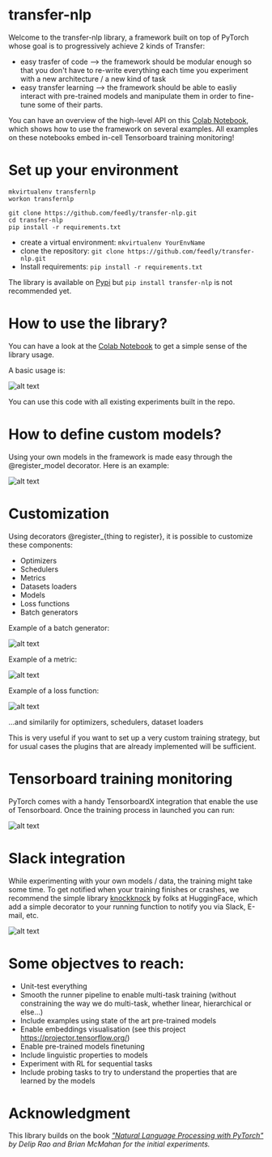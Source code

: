 # transfer-nlp
Welcome to the transfer-nlp library, a framework built on top of PyTorch whose goal is to progressively achieve 2 kinds of Transfer:

- easy trasfer of code --> the framework should be modular enough so that you don't have to re-write everything each time you experiment with a new architecture / a new kind of task
- easy transfer learning --> the framework should be able to easliy interact with pre-trained models and manipulate them in order to fine-tune some of their parts.

You can have an overview of the high-level API on this [Colab Notebook](https://colab.research.google.com/drive/1DtC31eUejz1T0DsaEfHq_DOxEfanmrG1#scrollTo=Xzu3HPdGrnza), which shows how to use the framework on several examples.
All examples on these notebooks embed in-cell Tensorboard training monitoring!

# Set up your environment

```
mkvirtualenv transfernlp
workon transfernlp

git clone https://github.com/feedly/transfer-nlp.git
cd transfer-nlp
pip install -r requirements.txt
```

- create a virtual environment: `mkvirtualenv YourEnvName`
- clone the repository: `git clone https://github.com/feedly/transfer-nlp.git`
- Install requirements: `pip install -r requirements.txt`

The library is available on [Pypi](https://pypi.org/project/transfer-nlp/) but ```pip install transfer-nlp``` is not recommended yet.

# How to use the library?

You can have a look at the [Colab Notebook](https://colab.research.google.com/drive/1DtC31eUejz1T0DsaEfHq_DOxEfanmrG1#scrollTo=IuBcpSdZtcmo) to get a simple sense of the library usage.

A basic usage is:

![alt text](https://github.com/feedly/transfer-nlp/blob/master/data/snippets/snippet1.png)

You can use this code with all existing experiments built in the repo.

# How to define custom models?

Using your own models in the framework is made easy through the @register_model decorator. Here is an example:

![alt text](https://github.com/feedly/transfer-nlp/blob/master/data/snippets/snippet2.png)

# Customization

Using decorators @register_{thing to register}, it is possible to customize these components:

- Optimizers
- Schedulers
- Metrics
- Datasets loaders
- Models
- Loss functions
- Batch generators

Example of a batch generator:

![alt text](https://github.com/feedly/transfer-nlp/blob/master/data/snippets/snippet3.png)

Example of a metric:

![alt text](https://github.com/feedly/transfer-nlp/blob/master/data/snippets/snippet4.png)

Example of a loss function:

![alt text](https://github.com/feedly/transfer-nlp/blob/master/data/snippets/snippet5.png)

...and similarily for optimizers, schedulers, dataset loaders

This is very useful if you want to set up a very custom training strategy, but for usual cases the plugins that are already implemented will be sufficient.


# Tensorboard training monitoring
PyTorch comes with a handy TensorboardX integration that enable the use of Tensorboard.
Once the training process in launched you can run:

![alt text](https://github.com/feedly/transfer-nlp/blob/master/data/snippets/snippet7.png)


# Slack integration
While experimenting with your own models / data, the training might take some time. To get notified when your training finishes or crashes, we recommend the simple library [knockknock](https://github.com/huggingface/knockknock) by folks at HuggingFace, which add a simple decorator to your running function to notify you via Slack, E-mail, etc.

![alt text](https://github.com/feedly/transfer-nlp/blob/master/data/snippets/snippet6.png)

# Some objectves to reach:
 - Unit-test everything
 - Smooth the runner pipeline to enable multi-task training (without constraining the way we do multi-task, whether linear, hierarchical or else...)
 - Include examples using state of the art pre-trained models
 - Enable embeddings visualisation (see this project https://projector.tensorflow.org/)
 - Enable pre-trained models finetuning
 - Include linguistic properties to models
 - Experiment with RL for sequential tasks
 - Include probing tasks to try to understand the properties that are learned by the models



# Acknowledgment
This library builds on the book <cite>["Natural Language Processing with PyTorch"](https://www.amazon.com/dp/1491978236/)<cite> by Delip Rao and Brian McMahan for the initial experiments.
